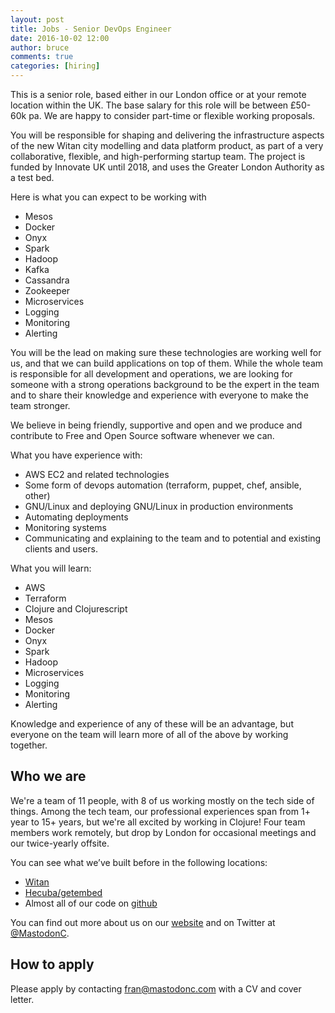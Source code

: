 ```yaml
---
layout: post
title: Jobs - Senior DevOps Engineer
date: 2016-10-02 12:00
author: bruce
comments: true
categories: [hiring]
---
```


This is a senior role, based either in our London office or at your remote location within the UK. The base salary for this role will be between £50-60k pa. We are happy to consider part-time or flexible working proposals.
<!--more-->

You will be responsible for shaping and delivering the infrastructure aspects of the new Witan city modelling and data platform product, as part of a very collaborative, flexible, and high-performing startup team. The project is funded by Innovate UK until 2018, and uses the Greater London Authority as a test bed.

Here is what you can expect to be working with

- Mesos
- Docker
- Onyx
- Spark
- Hadoop
- Kafka
- Cassandra
- Zookeeper
- Microservices
- Logging
- Monitoring
- Alerting

You will be the lead on making sure these technologies are working well for us, and that we can build applications on top of them. While the whole team is responsible for all development and operations, we are looking for someone with a strong operations background to be the expert in the team and to share their knowledge and experience with everyone to make the team stronger.

We believe in being friendly, supportive and open and we produce and contribute to Free and Open Source software whenever we can.

What you have experience with:

- AWS EC2 and related technologies
- Some form of devops automation (terraform, puppet, chef, ansible, other)
- GNU/Linux and deploying GNU/Linux in production environments
- Automating deployments
- Monitoring systems
- Communicating and explaining to the team and to potential and existing clients and users.


What you will learn:

- AWS
- Terraform
- Clojure and Clojurescript
- Mesos
- Docker
- Onyx
- Spark
- Hadoop
- Microservices
- Logging
- Monitoring
- Alerting

Knowledge and experience of any of these will be an advantage, but everyone on the team will learn more of all of the above by working together.

## Who we are

We're a team of 11 people, with 8 of us working mostly on the tech side of things. Among the tech team, our professional experiences span from 1+ year to 15+ years, but we're all excited by working in Clojure! Four team members work remotely, but drop by London for occasional meetings and our twice-yearly offsite.

You can see what we’ve built before in the following locations:

- [Witan](https://witan-alpha.mastodonc.com)
- [Hecuba/getembed](https://www.getembed.com)
- Almost all of our code on [github](https://github.com/MastodonC)

You can find out more about us on our [website](http://www.mastodonc.com) and on Twitter at [@MastodonC](https://twitter.com/MastodonC).

## How to apply

Please apply by contacting fran@mastodonc.com with a CV and cover letter.

